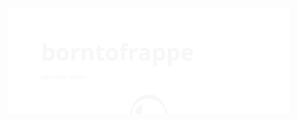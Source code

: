 [![gabriele-saves](https://raw.githubusercontent.com/borntofrappe/gabriele-saves/master/banner.svg)](http://borntofrappe.netlify.app/)
